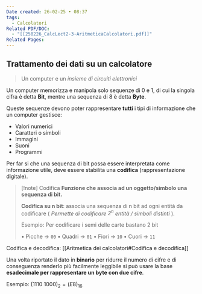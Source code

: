 ```yaml
---
Date created: 26-02-25 • 08:37
tags:
  - Calcolatori
Related PDF/DOC:
  - "[[250226_CalcLect2-3-AritmeticaCalcolatori.pdf]]"
Related Pages:
---
```

## Trattamento dei dati su un calcolatore

>  Un computer e un *insieme di circuiti elettronici*

Un computer memorizza e manipola solo sequenze di 0 e 1, di cui la singola cifra è detta **Bit**, mentre una sequenza di 8 è detta **Byte**.

Queste sequenze devono poter rappresentare **tutti** i tipi di informazione che un computer gestisce:

- Valori numerici 
- Caratteri o simboli 
- Immagini
- Suoni
- Programmi

Per far si che una sequenza di bit possa essere interpretata come informazione utile, deve essere stabilita una **codifica** (rappresentazione digitale).

> [!note] Codifica
> **Funzione che associa ad un oggetto/simbolo una sequenza di bit.**
>  
> **Codifica su n bit**: associa una sequenza di n bit ad ogni entità da codificare ( *Permette di codificare $2^{n}$ entità / simboli distinti* ).
> 
> Esempio: 
> Per codificare i semi delle carte bastano 2 bit
>  
> • Picche → `00` 
> • Quadri → `01`
> • Fiori → `10` 
> • Cuori → `11`

Codifica e decodifica: [[Aritmetica dei calcolatori#Codifica e decodifica]]

Una volta riportato il dato in **binario** per ridurre il numero di cifre e di conseguenza renderlo più facilmente leggibile si può usare la base **esadecimale per rappresentare un byte con due cifre**.

Esempio:
$(1110\ 1000)_{2}=(E8)_{16}$

